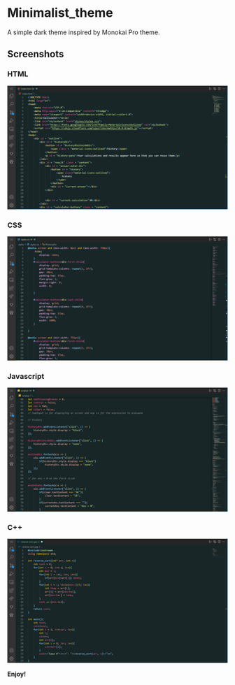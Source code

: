 # Minimalist_theme

A simple dark theme inspired by Monokai Pro theme. 

## Screenshots

### HTML
![HTML Syntax Example](/icons/html-example.png?raw=true "HTML Syntax Example")

### CSS
![CSS Syntax Example](/icons/css-example.png?raw=true "CSS Syntax Example")

### Javascript
![Javascript Syntax Example](/icons/js-example.png?raw=true "Javascript Syntax Example")

### C++
![C++ Syntax Example](/icons/cpp-example.png?raw=true "C++ Syntax Example")


**Enjoy!**
